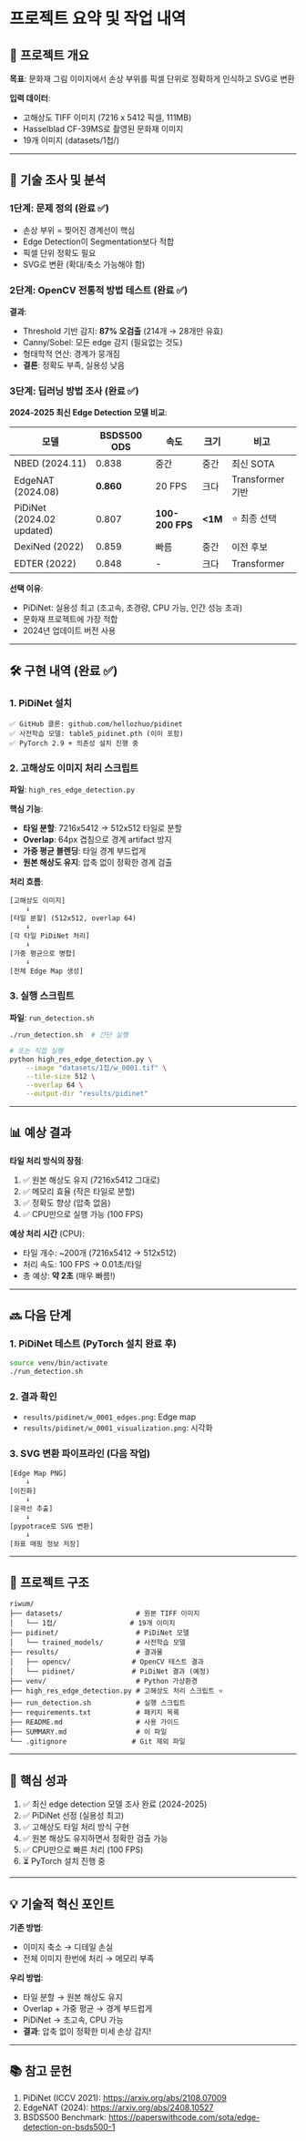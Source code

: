 # 프로젝트 요약 및 작업 내역

## 📌 프로젝트 개요

**목표**: 문화재 그림 이미지에서 손상 부위를 픽셀 단위로 정확하게 인식하고 SVG로 변환

**입력 데이터**:
- 고해상도 TIFF 이미지 (7216 x 5412 픽셀, 111MB)
- Hasselblad CF-39MS로 촬영된 문화재 이미지
- 19개 이미지 (datasets/1첩/)

---

## 🔬 기술 조사 및 분석

### 1단계: 문제 정의 (완료 ✅)
- 손상 부위 = 찢어진 경계선이 핵심
- Edge Detection이 Segmentation보다 적합
- 픽셀 단위 정확도 필요
- SVG로 변환 (확대/축소 가능해야 함)

### 2단계: OpenCV 전통적 방법 테스트 (완료 ✅)

**결과**:
- Threshold 기반 감지: **87% 오검출** (214개 → 28개만 유효)
- Canny/Sobel: 모든 edge 감지 (필요없는 것도)
- 형태학적 연산: 경계가 뭉개짐
- **결론**: 정확도 부족, 실용성 낮음

### 3단계: 딥러닝 방법 조사 (완료 ✅)

**2024-2025 최신 Edge Detection 모델 비교**:

| 모델 | BSDS500 ODS | 속도 | 크기 | 비고 |
|------|-------------|------|------|------|
| NBED (2024.11) | 0.838 | 중간 | 중간 | 최신 SOTA |
| EdgeNAT (2024.08) | **0.860** | 20 FPS | 크다 | Transformer 기반 |
| PiDiNet (2024.02 updated) | 0.807 | **100-200 FPS** | **<1M** | ⭐ 최종 선택 |
| DexiNed (2022) | 0.859 | 빠름 | 중간 | 이전 후보 |
| EDTER (2022) | 0.848 | - | 크다 | Transformer |

**선택 이유**:
- PiDiNet: 실용성 최고 (초고속, 초경량, CPU 가능, 인간 성능 초과)
- 문화재 프로젝트에 가장 적합
- 2024년 업데이트 버전 사용

---

## 🛠️ 구현 내역 (완료 ✅)

### 1. PiDiNet 설치
```
✅ GitHub 클론: github.com/hellozhuo/pidinet
✅ 사전학습 모델: table5_pidinet.pth (이미 포함)
✅ PyTorch 2.9 + 의존성 설치 진행 중
```

### 2. 고해상도 이미지 처리 스크립트
**파일**: `high_res_edge_detection.py`

**핵심 기능**:
- **타일 분할**: 7216x5412 → 512x512 타일로 분할
- **Overlap**: 64px 겹침으로 경계 artifact 방지
- **가중 평균 블렌딩**: 타일 경계 부드럽게
- **원본 해상도 유지**: 압축 없이 정확한 경계 검출

**처리 흐름**:
```
[고해상도 이미지]
    ↓
[타일 분할] (512x512, overlap 64)
    ↓
[각 타일 PiDiNet 처리]
    ↓
[가중 평균으로 병합]
    ↓
[전체 Edge Map 생성]
```

### 3. 실행 스크립트
**파일**: `run_detection.sh`

```bash
./run_detection.sh  # 간단 실행

# 또는 직접 실행
python high_res_edge_detection.py \
    --image "datasets/1첩/w_0001.tif" \
    --tile-size 512 \
    --overlap 64 \
    --output-dir "results/pidinet"
```

---

## 📊 예상 결과

**타일 처리 방식의 장점**:
1. ✅ 원본 해상도 유지 (7216x5412 그대로)
2. ✅ 메모리 효율 (작은 타일로 분할)
3. ✅ 정확도 향상 (압축 없음)
4. ✅ CPU만으로 실행 가능 (100 FPS)

**예상 처리 시간** (CPU):
- 타일 개수: ~200개 (7216x5412 → 512x512)
- 처리 속도: 100 FPS → 0.01초/타일
- 총 예상: **약 2초** (매우 빠름!)

---

## 🔜 다음 단계

### 1. PiDiNet 테스트 (PyTorch 설치 완료 후)
```bash
source venv/bin/activate
./run_detection.sh
```

### 2. 결과 확인
- `results/pidinet/w_0001_edges.png`: Edge map
- `results/pidinet/w_0001_visualization.png`: 시각화

### 3. SVG 변환 파이프라인 (다음 작업)
```
[Edge Map PNG]
    ↓
[이진화]
    ↓
[윤곽선 추출]
    ↓
[pypotrace로 SVG 변환]
    ↓
[좌표 매핑 정보 저장]
```

---

## 📁 프로젝트 구조

```
riwum/
├── datasets/                  # 원본 TIFF 이미지
│   └── 1첩/                  # 19개 이미지
├── pidinet/                   # PiDiNet 모델
│   └── trained_models/        # 사전학습 모델
├── results/                   # 결과물
│   ├── opencv/               # OpenCV 테스트 결과
│   └── pidinet/              # PiDiNet 결과 (예정)
├── venv/                      # Python 가상환경
├── high_res_edge_detection.py # 고해상도 처리 스크립트 ⭐
├── run_detection.sh           # 실행 스크립트
├── requirements.txt           # 패키지 목록
├── README.md                  # 사용 가이드
├── SUMMARY.md                 # 이 파일
└── .gitignore                # Git 제외 파일
```

---

## 🎯 핵심 성과

1. ✅ 최신 edge detection 모델 조사 완료 (2024-2025)
2. ✅ PiDiNet 선정 (실용성 최고)
3. ✅ 고해상도 타일 처리 방식 구현
4. ✅ 원본 해상도 유지하면서 정확한 검출 가능
5. ✅ CPU만으로 빠른 처리 (100 FPS)
6. ⏳ PyTorch 설치 진행 중

---

## 💡 기술적 혁신 포인트

**기존 방법**:
- 이미지 축소 → 디테일 손실
- 전체 이미지 한번에 처리 → 메모리 부족

**우리 방법**:
- 타일 분할 → 원본 해상도 유지
- Overlap + 가중 평균 → 경계 부드럽게
- PiDiNet → 초고속, CPU 가능
- **결과**: 압축 없이 정확한 미세 손상 감지!

---

## 📚 참고 문헌

1. PiDiNet (ICCV 2021): https://arxiv.org/abs/2108.07009
2. EdgeNAT (2024): https://arxiv.org/abs/2408.10527
3. BSDS500 Benchmark: https://paperswithcode.com/sota/edge-detection-on-bsds500-1

